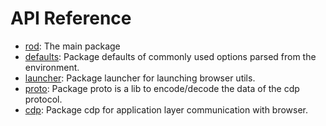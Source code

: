 # API Reference

- [rod](https://github.com/go-rod/rod): The main package
- [defaults](https://github.com/go-rod/rod/lib/defaults): Package defaults of commonly used options parsed from the environment.
- [launcher](https://github.com/go-rod/rod/lib/launcher): Package launcher for launching browser utils.
- [proto](https://github.com/go-rod/rod/lib/proto): Package proto is a lib to encode/decode the data of the cdp protocol.
- [cdp](https://github.com/go-rod/rod/lib/cdp): Package cdp for application layer communication with browser.
